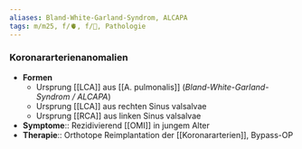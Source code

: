 ```yaml
---
aliases: Bland-White-Garland-Syndrom, ALCAPA
tags: m/m25, f/🫀, f/🦄, Pathologie
---
```

### Koronararterienanomalien
- **Formen**
	- Ursprung [[LCA]] aus [[A. pulmonalis]] (*Bland-White-Garland-Syndrom / ALCAPA*)
	- Ursprung [[LCA]] aus rechten Sinus valsalvae
	- Ursprung [[RCA]] aus linken Sinus valsalvae
- **Symptome**:: Rezidivierend [[OMI]] in jungem Alter
- **Therapie**:: Orthotope Reimplantation der [[Koronararterien]], Bypass-OP